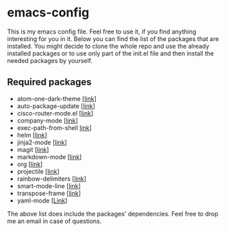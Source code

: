 # emacs-config

This is my emacs config file. Feel free to use it, if you find anything 
interesting for you in it. Below you can find the list of the packages that are
installed. You might decide to clone the whole repo and use the already
installed packages or to use only part of the init.el file and then 
install the needed packages by yourself.

## Required packages

* atom-one-dark-theme [[link](https://github.com/jonathanchu/atom-one-dark-theme)]
* auto-package-update [[link](https://github.com/rranelli/auto-package-update.el)]
* cisco-router-mode.el [[link](https://www.emacswiki.org/emacs/download/cisco-router-mode.el)]
* company-mode [[link](https://github.com/company-mode/company-mode)]
* exec-path-from-shell [link](https://github.com/purcell/exec-path-from-shell)]
* helm [[link](https://github.com/emacs-helm/helm)]
* jinja2-mode [[link](https://github.com/paradoxxxzero/jinja2-mode)]
* magit [[link](https://magit.vc)]
* markdown-mode [[link](http://jblevins.org/projects/markdown-mode/)]
* org [[link](http://orgmode.org)]
* projectile [[link](https://github.com/bbatsov/projectile)]
* rainbow-delimiters [[link](https://www.emacswiki.org/emacs/RainbowDelimiters)]
* smart-mode-line [[link](https://github.com/Malabarba/smart-mode-line)]
* transpose-frame [[link](https://www.emacswiki.org/emacs/TransposeFrame)]
* yaml-mode [[Link](https://github.com/yoshiki/yaml-mode)]

The above list does include the packages' dependencies. Feel free to drop me 
an email in case of questions.
